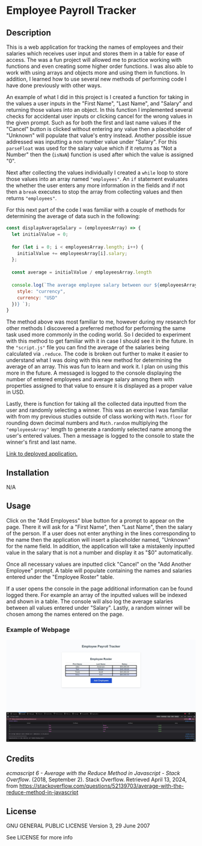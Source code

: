 # Employee Payroll Tracker

## Description
This is a web application for tracking the names of employees and their salaries which receives user input and stores them in a table for ease of access. The was a fun project will allowed me to practice working with functions and even creating some higher order functions. I was also able to work with using arrays and objects more and using them in functions. In addition, I learned how to use several new methods of performing code I have done previously with other ways.

An example of what I did in this project is I created a function for taking in the values a user inputs in the "First Name", "Last Name", and "Salary" and returning those values into an object. In this function I implemented several checks for accidental user inputs or clicking cancel for the wrong values in the given prompt. Such as for both the first and last name values if the "Cancel" button is clicked without entering any value then a placeholder of "Unknown" will populate that value's entry instead. Another possible issue addressed was inputting a non number value under "Salary". For this `parseFloat` was used for the salary value which if it returns as "Not a Number" then the (`isNaN`) function is used after which the value is assigned "0".

Next after collecting the values individually I created a `while` loop to store those values into an array named `"employees"`. An `if` statement evaluates the whether the user enters any more information in the fields and if not then a `break` executes to stop the array from collecting values and then returns `"employees"`.

For this next part of the code I was familiar with a couple of methods for determining the average of data such in the following:

```javascript
const displayAverageSalary = (employeesArray) => {
  let initialValue = 0;

  for (let i = 0; i < employeesArray.length; i++) {
    initialValue += employeesArray[i].salary;
  };

  const average = initialValue / employeesArray.length

  console.log(`The average employee salary between our ${employeesArray.length} employee(s) is ${average.toLocaleString("en-US", {
    style: "currency",
    currency: "USD"
  })} `);
}
```
The method above was most familiar to me, however during my research for other methods I discovered a preferred method for performing the same task used more commonly in the coding world. So I decided to experiment with this method to get familiar with it in case I should see it in the future. In the `"script.js"` file you can find the average of the salaries being calculated via `.reduce`. The code is broken out further to make it easier to understand what I was doing with this new method for determining the average of an array. This was fun to learn and work it. I plan on using this more in the future. A messaged is logged to the console displaying the number of entered employees and average salary among them with properties assigned to that value to ensure it is displayed as a proper value in USD.

Lastly, there is function for taking all the collected data inputted from the user and randomly selecting a winner. This was an exercise I was familiar with from my previous studies outside of class working with `Math.floor` for rounding down decimal numbers and `Math.random` multiplying the `"employeesArray"` length to generate a randomly selected name among the user's entered values. Then a message is logged to the console to state the winner's first and last name.


[Link to deployed application.](https://excervantes.github.io/employee-payroll-tracker/)

## Installation

N/A

## Usage

Click on the "Add Employess" blue button for a prompt to appear on the page. There it will ask for a "First Name", then "Last Name", then the salary of the person. If a user does not enter anything in the lines corresponding to the name then the application will insert a placeholder named, "Unknown" for the name field. In addition, the application will take a mistakenly inputted value in the salary that is not a number and display it as "$0" automatically. 

Once all necessary values are inputted click "Cancel" on the "Add Another Employee" prompt. A table will populate containing the names and salaries entered under the "Employee Roster" table.

If a user opens the console in the page additional information can be found logged there. For example an array of the inputted values will be indexed and shown in a table. The console will also log the average salaries between all values entered under "Salary". Lastly, a random winner will be chosen among the names entered on the page.

### Example of Webpage
![Website Screenshot](Assets/images/payrolltrackerscreen.jpg)

## Credits

_ecmascript 6 - Average with the Reduce Method in Javascript - Stack Overflow_. (2018, September 2). Stack Overflow. Retrieved April 13, 2024, from https://stackoverflow.com/questions/52139703/average-with-the-reduce-method-in-javascript

## License

GNU GENERAL PUBLIC LICENSE
Version 3, 29 June 2007

See LICENSE for more info
